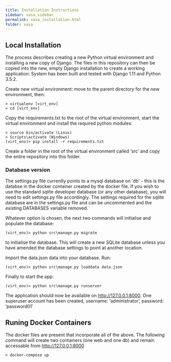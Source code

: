 ```yaml
---
title: Installation Instructions
sidebar: vasa_sidebar
permalink: vasa_installation.html
folder: vasa
---
```


## Local Installation ##

The process describes creating a new Python virtual environment and installing a new copy of Django. The files in 
this repository can then be copied into the new, empty Django installation to create a working application:
System has been built and tested with Django 1.11 and Python 3.5.2.

Create new virtual environment: move to the parent directory for the new environment, then:

```
> virtualenv [virt_env]
> cd [virt_env]
```


Copy the requirements.txt to the root of the virtual environment, start the virtual environment and install the 
required python modules:


```
> source bin/activate (Linux)
> Scripts\activate (Windows)
(virt_env)> pip install -r requirements.txt
```

Create a folder in the root of the virtual environment called ‘src’ and copy the entire repository into this folder.

### Database version ###

The settings.py file currently points to a mysql database on 'db' - this is the databse in the docker container
 created by the docker file. If you wish to use the standard sqlite developer database (or any other 
 database), you will need to edit settings.py file accordingly.  The settings required for the sqlite database are in
  the settings.py file and can be uncommented and the existing DATABASES variable removed.


Whatever option is chosen, the next two commands will initialise and populate the database:
```
(virt_env)> python src\manage.py migrate
```
to initialise the database.  This will create a new SQLite database unless you have amended the database settings 
to point at another location.

Import the data.json data into your database. Run:

```
(virt_env)> python src\manage.py loaddata data.json
```

Finally to start the app:

```
(virt_env)> python src\manage.py runserver
```

The application should now be available on http://127.0.0.1:8000. One superuser account has been created, 
username: ‘administrator’, password: ‘password01’

## Runing Docker Containers ##

The docker files are present that incorporate all of the above. The following command will create two containers (one 
web and one db) and remain accessable from http://127.0.0.1:8000

```
> docker-compose up
```